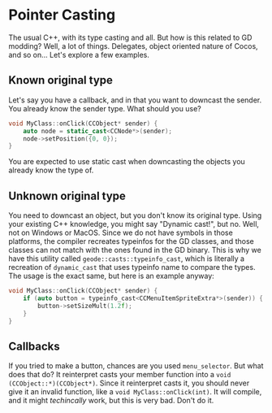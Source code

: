 # Pointer Casting

The usual C++, with its type casting and all. But how is this related to GD modding? Well, a lot of things. Delegates, object oriented nature of Cocos, and so on... Let's explore a few examples.

## Known original type

Let's say you have a callback, and in that you want to downcast the sender. You already know the sender type. What should you use?

```cpp
void MyClass::onClick(CCObject* sender) {
	auto node = static_cast<CCNode*>(sender);
	node->setPosition({0, 0});
}
```

You are expected to use static cast when downcasting the objects you already know the type of. 

## Unknown original type

You need to downcast an object, but you don't know its original type. Using your existing C++ knowledge, you might say "Dynamic cast!", but no. Well, not on Windows or MacOS. Since we do not have symbols in those platforms, the compiler recreates typeinfos for the GD classes, and those classes can not match with the ones found in the GD binary. This is why we have this utility called `geode::casts::typeinfo_cast`, which is literally a recreation of `dynamic_cast` that uses typeinfo name to compare the types. The usage is the exact same, but here is an example anyway:

```cpp
void MyClass::onClick(CCObject* sender) {
	if (auto button = typeinfo_cast<CCMenuItemSpriteExtra*>(sender)) {
		button->setSizeMult(1.2f);
	}
}
```

## Callbacks

If you tried to make a button, chances are you used `menu_selector`. But what does that do? It reinterpret casts your member function into a `void (CCObject::*)(CCObject*)`. Since it reinterpret casts it, you should never give it an invalid function, like a `void MyClass::onClick(int)`. It will compile, and it might *techincally* work, but this is very bad. Don't do it.